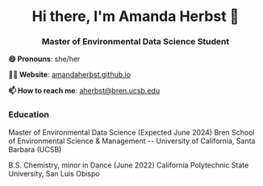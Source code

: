 <h1 align="center">Hi there, I'm Amanda Herbst 👋</h1>

<h3 align="center">Master of Environmental Data Science Student</h3> 

**😄 Pronouns**: she/her

**👩‍💻 Website**: [amandaherbst.github.io](https://amandaherbst.github.io/)

**📫 How to reach me**: aherbst@bren.ucsb.edu
  
### Education
Master of Environmental Data Science (Expected June 2024)
Bren School of Environmental Science & Management -- University of California, Santa Barbara (UCSB)

B.S. Chemistry, minor in Dance (June 2022)
California Polytechnic State University, San Luis Obispo
<!--
**amandaherbst/amandaherbst** is a ✨ _special_ ✨ repository because its `README.md` (this file) appears on your GitHub profile.

Here are some ideas to get you started:

- 🔭 I’m currently working on ...
- 🌱 I’m currently learning ...
- 👯 I’m looking to collaborate on ...
- 🤔 I’m looking for help with ...
- 💬 Ask me about ...
- 📫 How to reach me: ...
- 😄 Pronouns: ...
- ⚡ Fun fact: ...
-->
